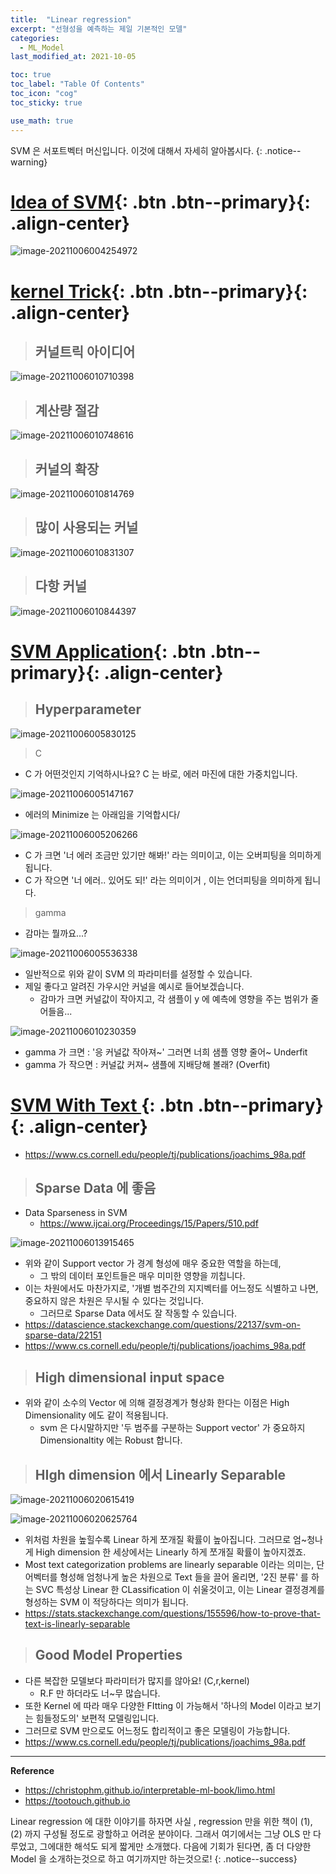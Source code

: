 ```yaml
---
title:  "Linear regression"
excerpt: "선형성을 예측하는 제일 기본적인 모델"
categories:
  - ML_Model
last_modified_at: 2021-10-05

toc: true
toc_label: "Table Of Contents"
toc_icon: "cog"
toc_sticky: true

use_math: true
---
```


 SVM 은 서포트벡터 머신입니다. 이것에 대해서 자세히 알아봅시다.
{: .notice--warning}

# [Idea of SVM](#link){: .btn .btn--primary}{: .align-center}

![image-20211006004254972](C:\Users\goran\Desktop\Documents\Typora_image\image-20211006004254972.png)

# [kernel Trick](#link){: .btn .btn--primary}{: .align-center}

> ## 커널트릭 아이디어

![image-20211006010710398](C:\Users\goran\Desktop\Documents\Typora_image\image-20211006010710398.png)

> ## 계산량 절감

![image-20211006010748616](C:\Users\goran\Desktop\Documents\Typora_image\image-20211006010748616.png)

> ## 커널의 확장

![image-20211006010814769](C:\Users\goran\Desktop\Documents\Typora_image\image-20211006010814769.png)

> ## 많이 사용되는 커널

![image-20211006010831307](C:\Users\goran\Desktop\Documents\Typora_image\image-20211006010831307.png)

> ## 다항 커널

![image-20211006010844397](C:\Users\goran\Desktop\Documents\Typora_image\image-20211006010844397.png)



# [SVM Application](#link){: .btn .btn--primary}{: .align-center}

> ## Hyperparameter

![image-20211006005830125](C:\Users\goran\Desktop\Documents\Typora_image\image-20211006005830125.png)

> C 

- C 가 어떤것인지 기억하시나요? C 는 바로, 에러 마진에 대한 가중치입니다.

![image-20211006005147167](C:\Users\goran\Desktop\Documents\Typora_image\image-20211006005147167.png)

- 에러의 Minimize 는 아래임을 기억합시다/

![image-20211006005206266](C:\Users\goran\Desktop\Documents\Typora_image\image-20211006005206266.png)

- C 가 크면 '너 에러 조금만 있기만 해봐!' 라는 의미이고, 이는 오버피팅을 의미하게 됩니다. 
- C 가 작으면 '너 에러.. 있어도 되!' 라는 의미이거 , 이는 언더피팅을 의미하게 됩니다. 

> gamma 

- 감마는 뭘까요...?

![image-20211006005536338](C:\Users\goran\Desktop\Documents\Typora_image\image-20211006005536338.png)

- 일반적으로 위와 같이 SVM 의 파라미터를 설정할 수 있습니다.
- 제일 좋다고 알려진 가우시안 커널을 예시로 들어보겠습니다.
  - 감마가 크면 커널값이 작아지고, 각 샘플이 y 에 예측에 영향을 주는 범위가 줄어들음...

![image-20211006010230359](C:\Users\goran\Desktop\Documents\Typora_image\image-20211006010230359.png)

- gamma 가 크면 : '응 커널값 작아져~' 그러면 너희 샘플 영향 줄어~ Underfit
- gamma 가 작으면 : 커널값 커져~ 샘플에 지배당해 볼래? (Overfit)



# [SVM With Text ](#link){: .btn .btn--primary}{: .align-center}

- https://www.cs.cornell.edu/people/tj/publications/joachims_98a.pdf

> ## Sparse Data 에 좋음

- Data Sparseness in SVM
  - https://www.ijcai.org/Proceedings/15/Papers/510.pdf

![image-20211006013915465](C:\Users\goran\Desktop\Documents\Typora_image\image-20211006013915465.png)

- 위와 같이 Support vector 가 경계 형성에 매우 중요한 역할을 하는데, 
  - 그 밖의 데이터 포인트들은 매우 미미한 영향을 끼칩니다. 
- 이는 차원에서도 마찬가지로, '개별 범주간의 지지벡터를 어느정도 식별하고 나면, 중요하지 않은 차원은 무시될 수 있다는 것입니다.
  - 그러므로 Sparse Data 에서도 잘 작동할 수 있습니다.
- https://datascience.stackexchange.com/questions/22137/svm-on-sparse-data/22151
- https://www.cs.cornell.edu/people/tj/publications/joachims_98a.pdf

> ## High dimensional input space

- 위와 같이 소수의 Vector 에 의해 결정경계가 형상화 한다는 이점은 High Dimensionality 에도 같이 적용됩니다.
  - svm 은 다시말하지만 '두 범주를 구분하는 Support vector' 가 중요하지 Dimensionaltity 에는 Robust 합니다.

> ## HIgh dimension 에서 Linearly Separable

![image-20211006020615419](C:\Users\goran\Desktop\Documents\Typora_image\image-20211006020615419.png)

![image-20211006020625764](C:\Users\goran\Desktop\Documents\Typora_image\image-20211006020625764.png)

- 위처럼 차원을 높힐수록 Linear 하게 쪼개질 확률이 높아집니다. 그러므로 엄~청나게 High dimension 한 세상에서는 Linearly 하게 쪼개질 확률이 높아지겠죠. 
- Most text categorization problems are linearly separable 이라는 의미는, 단어벡터를 형성해 엄청나게 높은 차원으로 Text 들을 끌어 올리면, '2진 분류' 를 하는 SVC 특성상 Linear 한 CLassification 이 쉬울것이고, 이는 Linear 결정경계를 형성하는 SVM 이 적당하다는 의미가 됩니다.
- https://stats.stackexchange.com/questions/155596/how-to-prove-that-text-is-linearly-separable

> ## Good Model Properties

- 다른 복잡한 모델보다 파라미터가 많지를 않아요! (C,r,kernel)
  - R.F 만 하더라도 너~무 많습니다.
- 또한 Kernel 에 따라 매우 다양한 FItting 이 가능해서 '하나의 Model 이라고 보기는 힘들정도의' 보편적 모델링입니다. 
- 그러므로 SVM 만으로도 어느정도 합리적이고 좋은 모델링이 가능합니다.
- https://www.cs.cornell.edu/people/tj/publications/joachims_98a.pdf

---

**Reference**

- <https://christophm.github.io/interpretable-ml-book/limo.html>
- <https://tootouch.github.io>

 Linear regression 에 대한 이야기를 하자면 사실 , regression 만을 위한 책이 (1), (2) 까지 구성될 정도로 광할하고 어려운 분야이다. 그래서 여기에서는 그냥 OLS 만 다루었고, 그에대한 해석도 되게 짧게만 소개했다. 다음에 기회가 된다면, 좀 더 다양한 Model 을 소개하는것으로 하고 여기까지만 하는것으로!
{: .notice--success}

